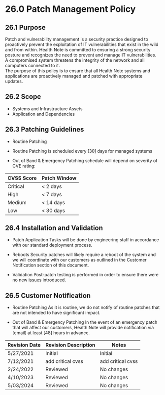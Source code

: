 # 26.0 Patch Management Policy 

## 26.1 Purpose

Patch and vulnerability management is a security practice designed to proactively prevent the exploitation of IT vulnerabilities that exist in the wild and from within. Health Note is committed to ensuring a strong security posture and recognizes the need to prevent and manage IT vulnerabilities.  A compromised system threatens the integrity of the network and all computers connected to it.  
The purpose of this policy is to ensure that all Health Note systems and applications are proactively managed and patched with appropriate updates. 

## 26.2 Scope

- Systems and Infrastructure Assets
- Application and Dependencies

## 26.3 Patching Guidelines

- Routine Patching
- Routine Patching is scheduled every [30] days for managed systems

- Out of Band & Emergency Patching schedule will depend on severity of CVE rating:

| CVSS Score | Patch Window |
|------------|--------------|
| Critical   | < 2 days     |
| High       | < 7 days     |
| Medium     | < 14 days    |
| Low        | < 30 days    |

## 26.4 Installation and Validation

- Patch Application
Tasks will be done by engineering staff in accordance with our standard deployment process.

- Reboots
Security patches will likely require a reboot of the system and we will coordinate with our customers as outlined in the Customer Notification section of this document.

- Validation
Post-patch testing is performed in order to ensure there were no new issues introduced. 

## 26.5 Customer Notification

- Routine Patching
As it is routine, we do not notify of routine patches that are not intended to have significant impact.

- Out of Band & Emergency Patching
In the event of an emergency patch that will affect our customers, Health Note will provide notification via [email] at least [48] hours in advance.

| Revision Date | Revision Description        | Notes               |
| --------------| --------------------------- | ------------------- |
| 5/27/2021     | Initial                    | Initial          |
| 7/12/2021     | add critical cvss                    | add critical cvss          |
| 2/24/2022     | Reviewed                    | No changes          |
| 4/10/2023     | Reviewed                    | No changes          |
| 5/03/2024     | Reviewed                    | No changes          |